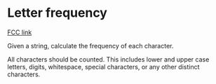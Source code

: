 # Letter frequency

[FCC link](https://www.freecodecamp.org/learn/coding-interview-prep/rosetta-code/letter-frequency)

Given a string, calculate the frequency of each character.

All characters should be counted. This includes lower and upper case letters,
digits, whitespace, special characters, or any other distinct characters.
